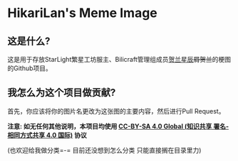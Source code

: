 # HikariLan's Meme Image

## 这是什么?
  这是用于存放StarLight繁星工坊服主、Bilicraft管理组成员[贺兰星辰](https://github.com/shaokeyibb)~~屑贺兰~~的梗图的Github项目。

## 我怎么为这个项目做贡献?
  首先，你应该将你的图片名更改为这张图的主要内容，然后进行Pull Request。


**注意: 如无任何其他说明，本项目均使用 [CC-BY-SA 4.0 Global (知识共享 署名-相同方式共享 4.0 国际)](https://creativecommons.org/licenses/by-sa/4.0/deed.zh) 协议**

(也欢迎给我做分类=-= 目前还没想到怎么分类 只能直接搁在目录里力)
